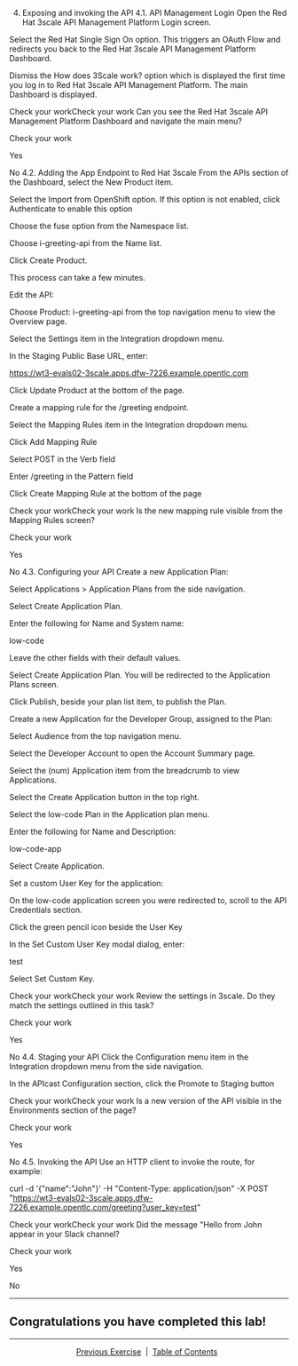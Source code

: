 4. Exposing and invoking the API
4.1. API Management Login
Open the Red Hat 3scale API Management Platform Login screen.

Select the Red Hat Single Sign On option. This triggers an OAuth Flow and redirects you back to the Red Hat 3scale API Management Platform Dashboard.

Dismiss the How does 3Scale work? option which is displayed the first time you log in to Red Hat 3scale API Management Platform. The main Dashboard is displayed.

Check your workCheck your work
Can you see the Red Hat 3scale API Management Platform Dashboard and navigate the main menu?

Check your work

Yes

No
4.2. Adding the App Endpoint to Red Hat 3scale
From the APIs section of the Dashboard, select the New Product item.

Select the Import from OpenShift option. If this option is not enabled, click Authenticate to enable this option

Choose the fuse option from the Namespace list.

Choose i-greeting-api from the Name list.

Click Create Product.

This process can take a few minutes.

Edit the API:

Choose Product: i-greeting-api from the top navigation menu to view the Overview page.

Select the Settings item in the Integration dropdown menu.

In the Staging Public Base URL, enter:

https://wt3-evals02-3scale.apps.dfw-7226.example.opentlc.com

Click Update Product at the bottom of the page.

Create a mapping rule for the /greeting endpoint.

Select the Mapping Rules item in the Integration dropdown menu.

Click Add Mapping Rule

Select POST in the Verb field

Enter /greeting in the Pattern field

Click Create Mapping Rule at the bottom of the page

Check your workCheck your work
Is the new mapping rule visible from the Mapping Rules screen?

Check your work

Yes

No
4.3. Configuring your API
Create a new Application Plan:

Select Applications > Application Plans from the side navigation.

Select Create Application Plan.

Enter the following for Name and System name:

low-code

Leave the other fields with their default values.

Select Create Application Plan. You will be redirected to the Application Plans screen.

Click Publish, beside your plan list item, to publish the Plan.

Create a new Application for the Developer Group, assigned to the Plan:

Select Audience from the top navigation menu.

Select the Developer Account to open the Account Summary page.

Select the (num) Application item from the breadcrumb to view Applications.

Select the Create Application button in the top right.

Select the low-code Plan in the Application plan menu.

Enter the following for Name and Description:

low-code-app

Select Create Application.

Set a custom User Key for the application:

On the low-code application screen you were redirected to, scroll to the API Credentials section.

Click the green pencil icon beside the User Key

In the Set Custom User Key modal dialog, enter:

test

Select Set Custom Key.

Check your workCheck your work
Review the settings in 3scale. Do they match the settings outlined in this task?

Check your work

Yes

No
4.4. Staging your API
Click the Configuration menu item in the Integration dropdown menu from the side navigation.

In the APIcast Configuration section, click the Promote to Staging button

Check your workCheck your work
Is a new version of the API visible in the Environments section of the page?

Check your work

Yes

No
4.5. Invoking the API
Use an HTTP client to invoke the route, for example:

curl -d '{"name":"John"}' -H "Content-Type: application/json" -X POST "https://wt3-evals02-3scale.apps.dfw-7226.example.opentlc.com/greeting?user_key=test"

Check your workCheck your work
Did the message "Hello from John appear in your Slack channel?

Check your work

Yes

No

____
## Congratulations you have completed this lab!
____

<p align="center">
  <a href="/04%20-%20Implement%20Operations.MD">Previous Exercise</a> &nbsp;|
  &nbsp;<a href="/README.md">Table of Contents</a> &nbsp;
</p>

[1]: https://tutorial-web-app-webapp.apps.dfw-7226.example.opentlc.com/
[2]: https://fuse-2dd27faf-dfda-11ea-a6a0-0a580a010007.apps.dfw-7226.example.opentlc.com/

